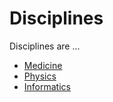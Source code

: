 # Disciplines

Disciplines are ...

- [Medicine](800000.md)
- [Physics](900000.md)
- [Informatics](9000000.md)
